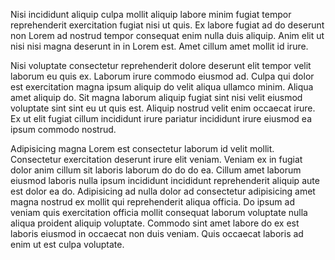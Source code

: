 Nisi incididunt aliquip culpa mollit aliquip labore minim fugiat tempor reprehenderit exercitation fugiat nisi ut quis. Ex labore fugiat ad do deserunt non Lorem ad nostrud tempor consequat enim nulla duis aliquip. Anim elit ut nisi nisi magna deserunt in in Lorem est. Amet cillum amet mollit id irure.

Nisi voluptate consectetur reprehenderit dolore deserunt elit tempor velit laborum eu quis ex. Laborum irure commodo eiusmod ad. Culpa qui dolor est exercitation magna ipsum aliquip do velit aliqua ullamco minim. Aliqua amet aliquip do. Sit magna laborum aliquip fugiat sint nisi velit eiusmod voluptate sint sint eu ut quis est. Aliquip nostrud velit enim occaecat irure. Ex ut elit fugiat cillum incididunt irure pariatur incididunt irure eiusmod ea ipsum commodo nostrud.

Adipisicing magna Lorem est consectetur laborum id velit mollit. Consectetur exercitation deserunt irure elit veniam. Veniam ex in fugiat dolor anim cillum sit laboris laborum do do do ea. Cillum amet laborum eiusmod laboris nulla ipsum incididunt incididunt reprehenderit aliquip aute est dolor ea do. Adipisicing ad nulla dolor ad consectetur adipisicing amet magna nostrud ex mollit qui reprehenderit aliqua officia. Do ipsum ad veniam quis exercitation officia mollit consequat laborum voluptate nulla aliqua proident aliquip voluptate. Commodo sint amet labore do ex est laboris eiusmod in occaecat non duis veniam. Quis occaecat laboris ad enim ut est culpa voluptate.